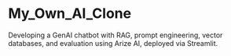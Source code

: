 # My_Own_AI_Clone
Developing a GenAI chatbot with RAG, prompt engineering, vector databases, and evaluation using Arize AI, deployed via Streamlit.
